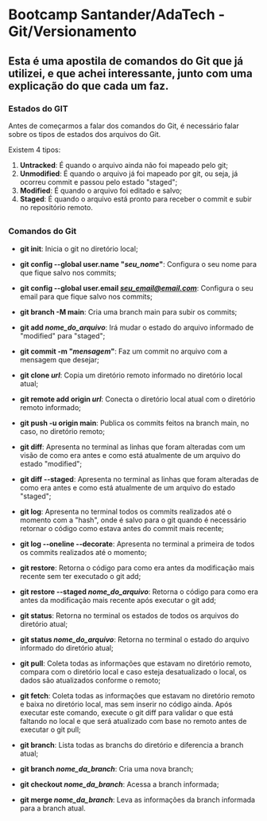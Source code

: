 # Bootcamp Santander/AdaTech - Git/Versionamento

## Esta é uma apostila de comandos do Git que já utilizei, e que achei interessante, junto com uma explicação do que cada um faz.

### Estados do GIT

Antes de começarmos a falar dos comandos do Git, é necessário falar sobre os tipos de estados dos arquivos do Git.

Existem 4 tipos:

1. **Untracked**: É quando o arquivo ainda não foi mapeado pelo git;
2. **Unmodified**: É quando o arquivo já foi mapeado por git, ou seja, já ocorreu commit e passou pelo estado "staged";
3. **Modified**: É quando o arquivo foi editado e salvo;
4. **Staged**: É quando o arquivo está pronto para receber o commit e subir no repositório remoto.

##

### Comandos do Git

* **git init**: Inicia o git no diretório local;

* **git config --global user.name "*seu_nome*"**: Configura o seu nome para que fique salvo nos commits;

* **git config --global user.email *seu_email@email.com***: Configura o seu email para que fique salvo nos commits;

* **git branch -M main**: Cria uma branch main para subir os commits;

* **git add *nome_do_arquivo***: Irá mudar o estado do arquivo informado de "modified" para "staged";

* **git commit -m "*mensagem*"**: Faz um commit no arquivo com a mensagem que desejar;

* **git clone *url***: Copia um diretório remoto informado no diretório local atual;

* **git remote add origin *url***: Conecta o diretório local atual com o diretório remoto informado;

* **git push -u origin main**: Publica os commits feitos na branch main, no caso, no diretório remoto;

* **git diff**: Apresenta no terminal as linhas que foram alteradas com um visão de como era antes e como está atualmente de um arquivo do estado "modified";

* **git diff --staged**: Apresenta no terminal as linhas que foram alteradas de como era antes e como está atualmente de um arquivo do estado "staged";

* **git log**: Apresenta no terminal todos os commits realizados até o momento com a "hash", onde é salvo para o git quando é necessário retornar o código como estava antes do commit mais recente;

* **git log --oneline --decorate**: Apresenta no terminal a primeira de todos os commits realizados até o momento;

* **git restore**: Retorna o código para como era antes da modificação mais recente sem ter executado o git add;

* **git restore --staged *nome_do_arquivo***: Retorna o código para como era antes da modificação mais recente após executar o git add;

* **git status**: Retorna no terminal os estados de todos os arquivos do diretório atual;

* **git status *nome_do_arquivo***: Retorna no terminal o estado do arquivo informado do diretório atual;

* **git pull**: Coleta todas as informações que estavam no diretório remoto, compara com o diretório local e caso esteja desatualizado o local, os dados são atualizados conforme o remoto;

* **git fetch**: Coleta todas as informações que estavam no diretório remoto e baixa no diretório local, mas sem inserir no código ainda. Após executar este comando, execute o git diff para validar o que está faltando no local e que será atualizado com base no remoto antes de executar o git pull;

* **git branch**: Lista todas as branchs do diretório e diferencia a branch atual;

* **git branch *nome_da_branch***: Cria uma nova branch;

* **git checkout *nome_da_branch***: Acessa a branch informada;

* **git merge *nome_da_branch***: Leva as informações da branch informada para a branch atual.
